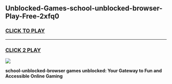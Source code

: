 
## Unblocked-Games-school-unblocked-browser-Play-Free-2xfq0
<h3>
<a href="https://premium76.site?title=school-unblocked-browser&ref=18A1">CLICK TO PLAY</a></h3>
<hr>

<h3>
<a href="https://premium76.site?title=school-unblocked-browser&ref=18A1">CLICK 2 PLAY</a>
  
</h3>

<a href="https://premium76.site?title=school-unblocked-browser&ref=18A1"><img src="https://clearcache.store/games.png"></a>


**school-unblocked-browser games unblocked: Your Gateway to Fun and Accessible Online Gaming**
